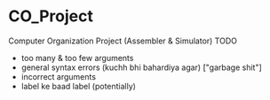 # CO_Project
Computer Organization Project (Assembler &amp; Simulator)
TODO
- too many & too few arguments
- general syntax errors (kuchh bhi bahardiya agar) ["garbage shit"]
- incorrect arguments
- label ke baad label (potentially)
